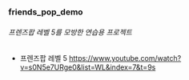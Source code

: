 ### friends_pop_demo

###### 프렌즈팝 레벨 5를 모방한 연습용 프로젝트
* 프렌즈팝 레벨 5 https://www.youtube.com/watch?v=s0N5e7URge0&list=WL&index=7&t=9s

